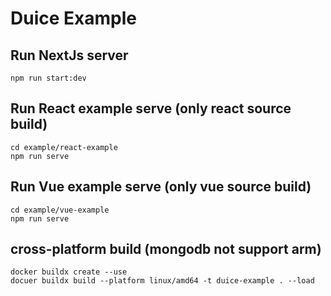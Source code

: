 # Duice Example

## Run NextJs server
```shell
npm run start:dev
```

## Run React example serve (only react source build)
```shell
cd example/react-example
npm run serve
```

## Run Vue example serve (only vue source build)
```shell
cd example/vue-example
npm run serve
```


## cross-platform build (mongodb not support arm)
```shell
docker buildx create --use
docuer buildx build --platform linux/amd64 -t duice-example . --load
```
